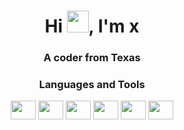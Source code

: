 <h1 align="center">Hi <img src="https://media.giphy.com/media/hvRJCLFzcasrR4ia7z/giphy.gif" width="35px">, I'm x</h1>
<h3 align="center">A coder from Texas</h3>




<h3 align="center">Languages and Tools</h3>
<p align="center">
<a href="https://www.blender.org" target="blank"><img align="center" src="https://cdn.jsdelivr.net/npm/simple-icons@3.0.1/icons/blender.svg" alt="" height="30" width="40" /></a>
<a href="https://www.w3schools.com/css" target="blank"><img align="center" src="https://cdn.jsdelivr.net/npm/simple-icons@3.0.1/icons/css3.svg" alt="" height="30" width="40" /></a>
<a href="https://www.w3.org/html" target="blank"><img align="center" src="https://cdn.jsdelivr.net/npm/simple-icons@3.0.1/icons/html5.svg" alt="" height="30" width="40" /></a>
<a href="https://developer.mozilla.org/en-US/docs/Web/JavaScript" target="blank"><img align="center" src="https://cdn.jsdelivr.net/npm/simple-icons@3.0.1/icons/javascript.svg" alt="" height="30" width="40" /></a>
<a href="https://www.mongodb.com" target="blank"><img align="center" src="https://cdn.jsdelivr.net/npm/simple-icons@3.0.1/icons/mongodb.svg" alt="" height="30" width="40" /></a>
 <a href="https://www.python.org" target="blank"><img align="center" src="https://cdn.jsdelivr.net/npm/simple-icons@3.0.1/icons/python.svg" alt="" height="30" width="40" /></a>








